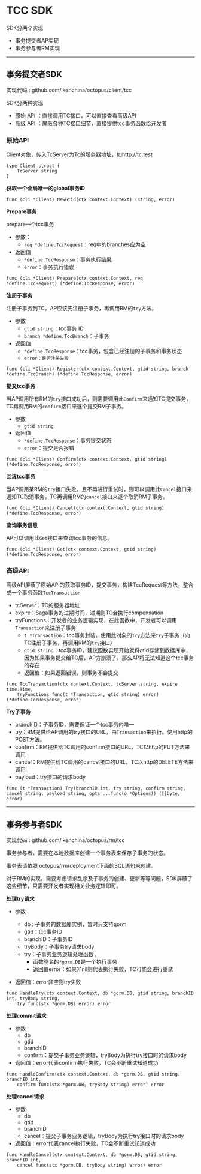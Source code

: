 # TCC SDK



SDK分两个实现

- 事务提交者AP实现
- 事务参与者RM实现


----

## 事务提交者SDK

实现代码 : github.com/ikenchina/octopus/client/tcc



SDK分两种实现

- 原始 API ：直接调用TC接口，可以直接查看高级API
- 高级 API ：屏蔽各种TC接口细节，直接提供tcc事务函数给开发者



### 原始API 

Client对象，传入TcServer为Tc的服务器地址，如http://tc.test

```
type Client struct {
	TcServer string
}
```



**获取一个全局唯一的global事务ID**

```
func (cli *Client) NewGtid(ctx context.Context) (string, error) 
```



**Prepare事务**

prepare一个tcc事务

- 参数：
  - `req *define.TccRequest`：req中的branches应为空
- 返回值
  - `*define.TccResponse`：事务执行结果
  - `error`：事务执行错误

```
func (cli *Client) Prepare(ctx context.Context, req *define.TccRequest) (*define.TccResponse, error)
```



**注册子事务**

注册子事务到TC，AP应该先注册子事务，再调用RM的`try`方法。

- 参数
  - `gtid string`：tcc事务 ID
  - `branch *define.TccBranch`：子事务
- 返回值
  - `*define.TccResponse`：tcc事务，包含已经注册的子事务和事务状态
  - `error：是否注册失败`

```
func (cli *Client) Register(ctx context.Context, gtid string, branch *define.TccBranch) (*define.TccResponse, error) 
```



**提交tcc事务**

当AP调用所有RM的`try`接口成功后，则需要调用此`Confirm`来通知TC提交事务，TC再调用RM的`confirm`接口来逐个提交RM子事务。

- 参数
  - `gtid string`
- 返回值
  - `*define.TccResponse`：事务提交状态
  - `error`：提交是否报错

```
func (cli *Client) Confirm(ctx context.Context, gtid string) (*define.TccResponse, error) 
```





**回滚tcc事务**

当AP调用某RM的`try`接口失败，且不再进行重试时，则可以调用此`Cancel`接口来通知TC取消事务，TC再调用RM的`cancel`接口来逐个取消RM子事务。

```
func (cli *Client) Cancel(ctx context.Context, gtid string) (*define.TccResponse, error) 
```





**查询事务信息**

AP可以调用此`Get`接口来查询tcc事务的信息。

```
func (cli *Client) Get(ctx context.Context, gtid string) (*define.TccResponse, error) 
```





### 高级API 

高级API屏蔽了原始API的获取事务ID，提交事务，构建TccRequest等方法，整合成一个事务函数`TccTransaction`

- tcServer：TC的服务器地址
- expire：Saga事务的过期时间，过期则TC会执行compensation
- tryFunctions：开发者的业务逻辑实现，在此函数中，开发者可以调用`Transaction`来注册子事务
  - `t *Transaction`：tcc事务封装，使用此对象的`Try`方法来`try`子事务（向TC注册子事务，再调用RM的`try`接口）
  - `gtid string`：tcc事务ID，建议函数实现开始就将gtid存储到数据库中，因为如果事务提交给TC后，AP方崩溃了，那么AP将无法知道这个tcc事务的存在
  - 返回值：如果返回错误，则事务不会提交

```
func TccTransaction(ctx context.Context, tcServer string, expire time.Time, 
	tryFunctions func(t *Transaction, gtid string) error) (*define.TccResponse, error) 
```



**Try子事务**

- branchID：子事务ID，需要保证一个tcc事务内唯一
- try：RM提供给AP调用的try接口的URL，由`Transaction`来执行。使用http的POST方法。
- confirm：RM提供给TC调用的confirm接口的URL，TC以http的PUT方法来调用
- cancel：RM提供给TC调用的cancel接口的URL，TC以http的DELETE方法来调用
- payload：try接口的请求body

```
func (t *Transaction) Try(branchID int, try string, confirm string, cancel string, payload string, opts ...func(o *Options)) ([]byte, error) 
```





---



## 事务参与者SDK

实现代码 : github.com/ikenchina/octopus/rm/tcc

事务参与者，需要在本地数据库创建一个事务表来保存子事务的状态。

事务表请依照 octopus/rm/deployment下面的SQL语句来创建。



对于RM的实现，需要考虑请求乱序及子事务的创建、更新等等问题，SDK屏蔽了这些细节，只需要开发者实现相关业务逻辑即可。



**处理try请求**

- 参数
  - db : 子事务的数据库实例，暂时只支持gorm
  - gtid：tcc事务ID
  - branchID：子事务ID
  - tryBody：子事务try请求body
  - try：子事务业务逻辑处理函数，
    - 函数签名的`*gorm.DB`是一个执行事务
    - 返回值error：如果非nil则代表执行失败，TC可能会进行重试

- 返回值：error非空则try失败

```
func HandleTry(ctx context.Context, db *gorm.DB, gtid string, branchID int, tryBody string, 
	try func(stx *gorm.DB) error) error 
```



**处理commit请求**

- 参数
  - db
  - gtid
  - branchID
  - confirm：提交子事务业务逻辑，tryBody为执行try接口时的请求body
- 返回值：error代表confirm执行失败，TC会不断重试知道成功

```
func HandleConfirm(ctx context.Context, db *gorm.DB, gtid string, branchID int, 
	confirm func(stx *gorm.DB, tryBody string) error) error
```



**处理cancel请求**

- 参数
  - db
  - gtid
  - branchID
  - cancel：提交子事务业务逻辑，tryBody为执行try接口时的请求body
- 返回值：error代表cancel执行失败，TC会不断重试知道成功

```
func HandleCancel(ctx context.Context, db *gorm.DB, gtid string, branchID int, 
	cancel func(stx *gorm.DB, tryBody string) error) error 
```







